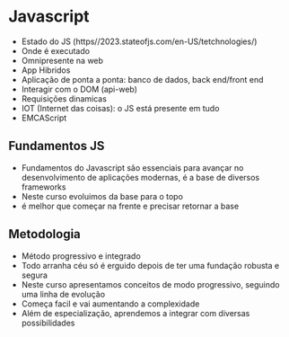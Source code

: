 # Javascript
- Estado do JS (https//2023.stateofjs.com/en-US/tetchnologies/)
- Onde é executado
- Omnipresente na web
- App Hibridos
- Aplicação de ponta a ponta: banco de dados, back end/front end
- Interagir com o DOM (api-web)
- Requisições dinamicas
- IOT (Internet das coisas): o JS está presente em tudo
- EMCAScript

## Fundamentos JS
- Fundamentos do Javascript são essenciais para avançar no desenvolvimento de aplicações modernas, é a base de diversos frameworks
- Neste curso evoluimos da base para o topo
- é melhor que começar na frente e precisar retornar a base

## Metodologia
- Método progressivo e integrado
- Todo arranha céu só é erguido depois de ter uma fundação robusta e segura
- Neste curso apresentamos conceitos de modo progressivo, seguindo uma linha de evolução
- Começa facil e vai aumentando a complexidade
- Além de especialização, aprendemos a integrar com diversas possibilidades